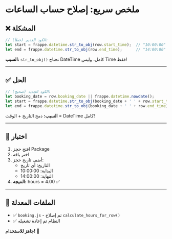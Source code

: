 # ملخص سريع: إصلاح حساب الساعات

## ❌ المشكلة

```javascript
// الكود القديم (خطأ):
let start = frappe.datetime.str_to_obj(row.start_time);  // "10:00:00" - Time فقط
let end = frappe.datetime.str_to_obj(row.end_time);      // "14:00:00" - Time فقط
```

**السبب:** `str_to_obj()` تحتاج DateTime كامل، وليس Time فقط!

---

## ✅ الحل

```javascript
// الكود الجديد (صحيح):
let booking_date = row.booking_date || frappe.datetime.nowdate();
let start = frappe.datetime.str_to_obj(booking_date + ' ' + row.start_time);  // "2025-10-19 10:00:00"
let end = frappe.datetime.str_to_obj(booking_date + ' ' + row.end_time);      // "2025-10-19 14:00:00"
```

**السبب:** دمج التاريخ + الوقت = DateTime كامل!

---

## 🧪 اختبار

1. افتح حجز Package
2. اختر باقة
3. أضف تاريخ حجز:
   - التاريخ: أي تاريخ
   - البداية: 10:00:00
   - النهاية: 14:00:00
4. **النتيجة:** hours = 4.00 ✅

---

## 📄 الملفات المعدلة

- ✅ `booking.js` - تم إصلاح `calculate_hours_for_row()`
- ✅ النظام تم إعادة تشغيله

**جاهز للاستخدام!** 🎉
